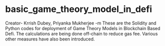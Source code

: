 # basic_game_theory_model_in_defi
Creator- Krrish Dubey, Priyanka Mukherjee
-m These are the Solidity and Python codes for deployment of Game Theory Models in Blockchain Based Defi. The calculations are being done off-chain to reduce gas fee. Various other measures have also been introduced.
